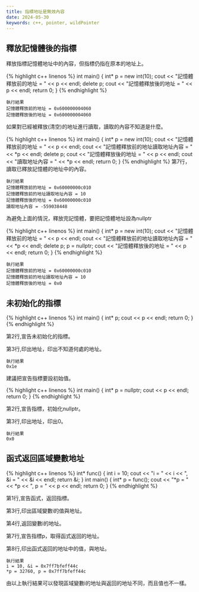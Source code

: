 ```yaml
---
title: 指標地址是無效內容
date: 2024-05-30
keywords: c++, pointer, wildPointer
---
```


## 釋放記憶體後的指標

釋放指標記憶體地址中的內容，但指標仍指在原本的地址上。

{% highlight c++ linenos %}
int main() {
    int* p = new int(10);
    cout << "記憶體釋放前的地址 = " << p << endl;
    delete p;
    cout << "記憶體釋放後的地址 = " << p << endl;
    return 0;
}
{% endhighlight %}

```
執行結果
記憶體釋放前的地址 = 0x600000004060
記憶體釋放後的地址 = 0x600000004060
```

如果對已經被釋放(清空)的地址進行讀取，讀取的內容不知道是什麼。

{% highlight c++ linenos %}
int main() {
    int* p = new int(10);
    cout << "記憶體釋放前的地址 = " << p << endl;
    cout << "記憶體釋放前的地址讀取地址內容 = " << *p << endl;
    delete p;
    cout << "記憶體釋放後的地址 = " << p << endl;
    cout << "讀取地址內容 = " << *p << endl;
    return 0;
}
{% endhighlight %}
第7行，讀取已釋放記憶體的地址中的內容。


```
執行結果
記憶體釋放前的地址 = 0x60000000c010
記憶體釋放前的地址讀取地址內容 = 10
記憶體釋放後的地址 = 0x60000000c010
讀取地址內容 = -559038448
```

為避免上面的情況，釋放完記憶體，要把記憶體地址設為nullptr

{% highlight c++ linenos %}
int main() {
    int* p = new int(10);
    cout << "記憶體釋放前的地址 = " << p << endl;
    cout << "記憶體釋放前的地址讀取地址內容 = " << *p << endl;
    delete p;
    p = nullptr;
    cout << "記憶體釋放後的地址 = " << p << endl;
    return 0;
}
{% endhighlight %}

```
執行結果
記憶體釋放前的地址 = 0x60000000c010
記憶體釋放前的地址讀取地址內容 = 10
記憶體釋放後的地址 = 0x0
```

## 未初始化的指標

{% highlight c++ linenos %}
int main() {
    int* p;
    cout << p << endl;
    return 0;
}
{% endhighlight %}

第2行,宣告未初始化的指標。

第3行,印出地址，印出不知道何處的地址。

```
執行結果
0x1e
```

建議把宣告指標要設初始值。

{% highlight c++ linenos %}
int main() {
    int* p = nullptr;
    cout << p << endl;
    return 0;
}
{% endhighlight %}

第2行,宣告指標，初始化nullptr。

第3行,印出地址，印出0。

```
執行結果
0x0
```

## 函式返回區域變數地址

{% highlight c++ linenos %}
int* func() {
    int i = 10;
    cout << "i = " << i << ", &i = " << &i << endl;
    return &i;
}
int main() {
    int* p = func();
    cout << "*p = " << *p << ", p = " << p << endl;
    return 0;
}
{% endhighlight %}

第1行,宣告函式，返回指標。

第3行,印出區域變數i的值與地址。

第4行,返回變數i的地址。

第7行,宣告指標p，取得函式返回的地址。

第8行,印出函式返回的地址中的值，與地址。

```
執行結果
i = 10, &i = 0x7ff7bfeff44c
*p = 32760, p = 0x7ff7bfeff44c
```

由以上執行結果可以發現區域變數i的地址與返回的地址不同，而且值也不一樣。